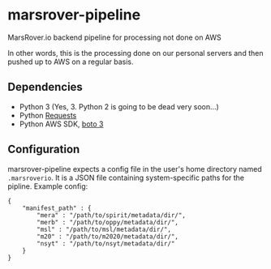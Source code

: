 # marsrover-pipeline
MarsRover.io backend pipeline for processing not done on AWS

In other words, this is the processing done on our personal servers and then pushed up to AWS on a regular basis.

## Dependencies
*	Python 3 (Yes, 3. Python 2 is going to be dead very soon...)
*	Python [Requests](http://docs.python-requests.org/en/master/)
*	Python AWS SDK, [boto 3](https://aws.amazon.com/sdk-for-python/)

## Configuration
marsrover-pipeline expects a config file in the user's home directory named `.marsroverio`.
It is a JSON file containing system-specific paths for the pipline. Example config:

	{
		"manifest_path" : {
			"mera" : "/path/to/spirit/metadata/dir/",
			"merb" : "/path/to/oppy/metadata/dir/",
			"msl" : "/path/to/msl/metadata/dir/",
			"m20" : "/path/to/m2020/metadata/dir/",
			"nsyt" : "/path/to/nsyt/metadata/dir/"
		}
	}


